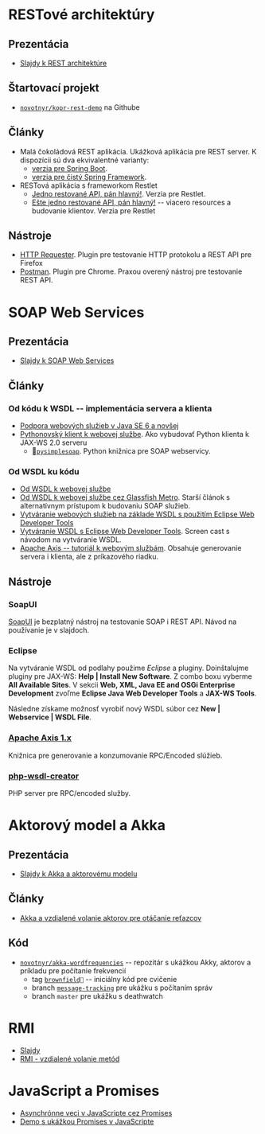 RESTové architektúry
====================
Prezentácia
-----------

*	[Slajdy k REST architektúre](slides/kopr-rest-architektura.pdf)


Štartovací projekt
-------------------

*	[`novotnyr/kopr-rest-demo`](https://github.com/novotnyr/kopr-rest-demo) na Githube

Články
-------
*	Malá čokoládová REST aplikácia. Ukážková aplikácia pre REST server. K dispozícii sú dva ekvivalentné varianty:
	*	[verzia pre Spring Boot](http://ics.upjs.sk/~novotnyr/blog/2138/mala-cokoladova-spring-rest-aplikacia-list-milanovi). 
	*	[verzia pre čistý Spring Framework](http://ics.upjs.sk/~novotnyr/blog/1876/mala-cokoladova-spring-rest-aplikacia-list-martinovi).  
*	RESTová aplikácia s frameworkom Restlet	
	*	[Jedno restované API, pán hlavný!](http://ics.upjs.sk/~novotnyr/blog/772/jedno-restovane-api-a-la-restlet-pan-hlavny). Verzia pre Restlet.
	*	[Ešte jedno restované API, pán hlavný!](http://ics.upjs.sk/~novotnyr/blog/786/este-jedno-restovane-api-a-la-restlet-pan-hlavny-viacero-resources-a-klienti) -- viacero resources a budovanie klientov. Verzia pre Restlet


Nástroje
---------

*	[HTTP Requester](https://addons.mozilla.org/en-us/firefox/addon/httprequester/). Plugin pre testovanie HTTP protokolu a REST API pre Firefox
*	[Postman](https://chrome.google.com/webstore/detail/postman/fhbjgbiflinjbdggehcddcbncdddomop?hl=en). Plugin pre Chrome. Praxou overený nástroj pre testovanie REST API.

SOAP Web Services
=================

Prezentácia
-----------

*	[Slajdy k SOAP Web Services](slides/kopr-soap-web-services.pdf)

Články
------

### Od kódu k WSDL -- implementácia servera a klienta

*	[Podpora webových služieb v Java SE 6 a novšej](http://ics.upjs.sk/~novotnyr/blog/1973/podpora-webovych-sluzieb-v-java-se-6-a-novsej)
*	[Pythonovský klient k webovej službe](http://ics.upjs.sk/~novotnyr/blog/1481/pysimplesoap-pythonovsky-klient-k-webovej-sluzbe-jax-ws-2-0-2013). Ako vybudovať Python klienta k JAX-WS 2.0 serveru
	*	[`pysimplesoap`](http://code.google.com/p/pysimplesoap/). Python knižnica pre SOAP webservicy.

### Od WSDL ku kódu

*	[Od WSDL k webovej službe](http://ics.upjs.sk/~novotnyr/blog/1988/od-wsdl-k-webovej-sluzbe-pitveme-a-tvorime-vlastne-wsdl)
*	[Od WSDL k webovej službe cez Glassfish Metro](http://ics.upjs.sk/~novotnyr/wiki/Java/OdWSDLKWebovejSluzbe-Metro). Starší článok s alternatívnym prístupom k budovaniu SOAP služieb.
*	[Vytváranie webových služieb na základe WSDL s použitím Eclipse Web Developer Tools](http://ics.upjs.sk/~novotnyr/blog/1506/vytvaranie-webovych-sluzieb-na-zaklade-wsdl-s-pouzitim-eclipse-web-developer-tools)
*	[Vytváranie WSDL s Eclipse Web Developer Tools](http://ics.upjs.sk/~novotnyr/home/skola/konkurentne-programovanie/2013/wsdl.htm). Screen cast s návodom na vytváranie WSDL.
*	[Apache Axis -- tutoriál k webovým službám](http://ics.upjs.sk/~novotnyr/home/programovanie/java/axis-tutorial/axisTutorial.html). Obsahuje generovanie servera i klienta, ale z príkazového riadku. 

Nástroje
---------

### SoapUI
[SoapUI](http://www.soapui.org/) je bezplatný nástroj na testovanie SOAP i REST API. Návod na používanie je v slajdoch.

### Eclipse

Na vytváranie WSDL od podlahy použime *Eclipse* a pluginy. Doinštalujme pluginy pre JAX-WS: **Help | Install New Software**. Z combo boxu vyberme **All Available Sites**. V sekcii **Web, XML, Java EE and OSGi Enterprise Development** zvoľme **Eclipse Java Web Developer Tools** a **JAX-WS Tools**.

Následne získame možnosť vyrobiť nový WSDL súbor cez **New | Webservice | WSDL File**.

### [Apache Axis 1.x](http://archive.apache.org/dist/ws/axis/1_4/)

Knižnica pre generovanie a konzumovanie RPC/Encoded slúžieb.
	
### [php-wsdl-creator](https://code.google.com/archive/p/php-wsdl-creator/)
PHP server pre RPC/encoded služby.


Aktorový model a Akka
=====================

Prezentácia
-----------

*	[Slajdy k Akka a aktorovému modelu](slides/kopr-actors-akka.pdf)

Články
------
*	[Akka a vzdialené volanie aktorov pre otáčanie reťazcov](http://ics.upjs.sk/~novotnyr/blog/1568/akka-a-vzdialene-volanie-aktorov-pre-otacanie-retazcov)

Kód
---
*	[`novotnyr/akka-wordfrequencies`](https://github.com/novotnyr/akka-wordfrequencies) -- repozitár s ukážkou Akky, aktorov a príkladu pre počítanie frekvencií
	*	tag [`brownfield`](https://github.com/novotnyr/akka-wordfrequencies/tree/brownfield) -- iniciálny kód pre cvičenie
	*	branch [`message-tracking`](https://github.com/novotnyr/akka-wordfrequencies/tree/message-tracking) pre ukážku s počítaním správ
	*	branch `master` pre ukážku s deathwatch

RMI
===

*	[Slajdy](slides/kopr-rmi.pdf)
*	[RMI - vzdialené volanie metód](http://ics.upjs.sk/~novotnyr/wiki/Java/RMI)


JavaScript a Promises
=====================

*	[Asynchrónne veci v JavaScripte cez Promises](http://ics.upjs.sk/~novotnyr/blog/1996/asynchronne-veci-v-javascripte-cez-promises)
*	[Demo s ukážkou Promises v JavaScripte](http://ics.upjs.sk/~novotnyr/home/skola/konkurentne-programovanie/2014/promises-demo/)

